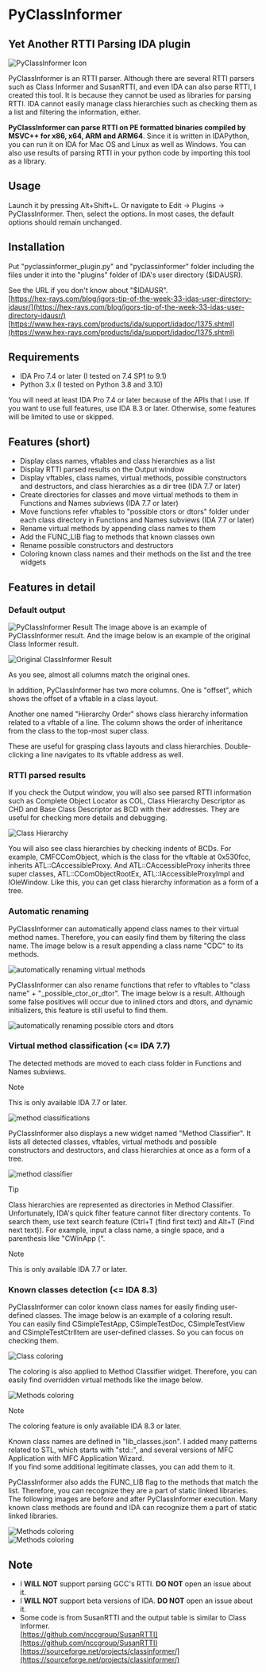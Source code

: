 # PyClassInformer
## Yet Another RTTI Parsing IDA plugin
![PyClassInformer Icon](/pyclassinformer/pci_icon.png)

PyClassInformer is an RTTI parser. Although there are several RTTI parsers such as Class Informer and SusanRTTI, and even IDA can also parse RTTI, I created this tool. It is because they cannot be used as libraries for parsing RTTI. IDA cannot easily manage class hierarchies such as checking them as a list and filtering the information, either.

**PyClassInformer can parse RTTI on PE formatted binaries compiled by MSVC++ for x86, x64, ARM and ARM64**. Since it is written in IDAPython, you can run it on IDA for Mac OS and Linux as well as Windows. You can also use results of parsing RTTI in your python code by importing this tool as a library.

## Usage
Launch it by pressing Alt+Shift+L. Or navigate to Edit -> Plugins -> PyClassInformer.
Then, select the options. In most cases, the default options should remain unchanged.

## Installation
Put "pyclassinformer_plugin.py" and "pyclassinformer" folder including the files under it into the "plugins" folder of IDA's user directory ($IDAUSR).

See the URL if you don't know about "$IDAUSR".  
[https://hex-rays.com/blog/igors-tip-of-the-week-33-idas-user-directory-idausr/](https://hex-rays.com/blog/igors-tip-of-the-week-33-idas-user-directory-idausr/)  
[https://www.hex-rays.com/products/ida/support/idadoc/1375.shtml](https://www.hex-rays.com/products/ida/support/idadoc/1375.shtml)

## Requirements
- IDA Pro 7.4 or later (I tested on 7.4 SP1 to 9.1)
- Python 3.x (I tested on Python 3.8 and 3.10)

You will need at least IDA Pro 7.4 or later because of the APIs that I use. If you want to use full features, use IDA 8.3 or later. Otherwise, some features will be limited to use or skipped.

## Features (short)
- Display class names, vftables and class hierarchies as a list
- Display RTTI parsed results on the Output window
- Display vftables, class names, virtual methods, possible constructors and destructors, and class hierarchies as a dir tree (IDA 7.7 or later)
- Create directories for classes and move virtual methods to them in Functions and Names subviews (IDA 7.7 or later)
- Move functions refer vftables to "possible ctors or dtors" folder under each class directory in Functions and Names subviews (IDA 7.7 or later)
- Rename virtual methods by appending class names to them
- Add the FUNC_LIB flag to methods that known classes own
- Rename possible constructors and destructors
- Coloring known class names and their methods on the list and the tree widgets

## Features in detail
### Default output
![PyClassInformer Result](/images/result.png)
The image above is an example of PyClassInformer result. And the image below is an example of the original Class Informer result.  
  
![Original ClassInformer Result](/images/orig_class_informer.png)  
  
As you see, almost all columns match the original ones.   
  
In addition, PyClassInformer has two more columns. One is "offset", which shows the offset of a vftable in a class layout.  
  
Another one named "Hierarchy Order" shows class hierarchy information related to a vftable of a line. The column shows the order of inheritance from the class to the top-most super class.  
  
These are useful for grasping class layouts and class hierarchies. Double-clicking a line navigates to its vftable address as well.

### RTTI parsed results
If you check the Output window, you will also see parsed RTTI information such as Complete Object Locator as COL, Class Hierarchy Descriptor as CHD and Base Class Descriptor as BCD with their addresses. They are useful for checking more details and debugging.  
  
![Class Hierarchy](/images/class_hierarchy.png)  

You will also see class hierarchies by checking indents of BCDs. For example, CMFCComObject, which is the class for the vftable at 0x530fcc, inherits ATL::CAccessibleProxy. And ATL::CAccessibleProxy inherits three super classes, ATL::CComObjectRootEx, ATL::IAccessibleProxyImpl and IOleWindow. Like this, you can get class hierarchy information as a form of a tree.

### Automatic renaming
PyClassInformer can automatically append class names to their virtual method names. Therefore, you can easily find them by filtering the class name. The image below is a result appending a class name "CDC" to its methods.  

![automatically renaming virtual methods](/images/auto_renmaing.png)  
  
PyClassInformer can also rename functions that refer to vftables to "class name" + "_possible_ctor_or_dtor". The image below is a result. Although some false positives will occur due to inlined ctors and dtors, and dynamic initializers, this feature is still useful to find them.  
  
![automatically renaming possible ctors and dtors](/images/auto_renmaing2.png)  

### Virtual method classification (<= IDA 7.7)
The detected methods are moved to each class folder in Functions and Names subviews.  
> [!NOTE]
> This is only available IDA 7.7 or later. 
  
![method classifications](/images/classification.png)  
  
PyClassInformer also displays a new widget named "Method Classifier". It lists all detected classes, vftables, virtual methods and possible constructors and destructors, and class hierarchies at once as a form of a tree.  

![method classifier](/images/method_classifier.png)  

> [!TIP]
> Class hierarchies are represented as directories in Method Classifier.
> Unfortunately, IDA's quick filter feature cannot filter directory contents.
> To search them, use text search feature (Ctrl+T (find first text) and Alt+T (Find next text)).
> For example, input a class name, a single space, and a parenthesis like "CWinApp (".

> [!NOTE]
> This is only available IDA 7.7 or later. 

### Known classes detection (<= IDA 8.3)
PyClassInformer can color known class names for easily finding user-defined classes.
The image below is an example of a coloring result.  
You can easily find CSimpleTestApp, CSimpleTestDoc, CSimpleTestView and CSimpleTestCtrlItem are user-defined classes. So you can focus on checking them.  
  
![Class coloring](/images/coloring.png)  

The coloring is also applied to Method Classifier widget. Therefore, you can easily find overridden virtual methods like the image below.  

![Methods coloring](/images/overridden_methods.png)  
  
> [!NOTE]
> The coloring feature is only available IDA 8.3 or later. 
  
Known class names are defined in "lib_classes.json". I added many patterns related to STL, which starts with "std::", and several versions of MFC Application with MFC Application Wizard.  
If you find some additional legitimate classes, you can add them to it.  

PyClassInformer also adds the FUNC_LIB flag to the methods that match the list. Therefore, you can recognize they are a part of static linked libraries.  
The following images are before and after PyClassInformer execution. Many known class methods are found and IDA can recognize them a part of static linked libraries.  
  
![Methods coloring](/images/before_libflag_applied.png)  
![Methods coloring](/images/after_libflag_applied.png)  

## Note
- I **WILL NOT** support parsing GCC's RTTI. **DO NOT** open an issue about it.
- I **WILL NOT** support beta versions of IDA. **DO NOT** open an issue about it.
- Some code is from SusanRTTI and the output table is similar to Class Informer.  
[https://github.com/nccgroup/SusanRTTI](https://github.com/nccgroup/SusanRTTI)  
[https://sourceforge.net/projects/classinformer/](https://sourceforge.net/projects/classinformer/)

